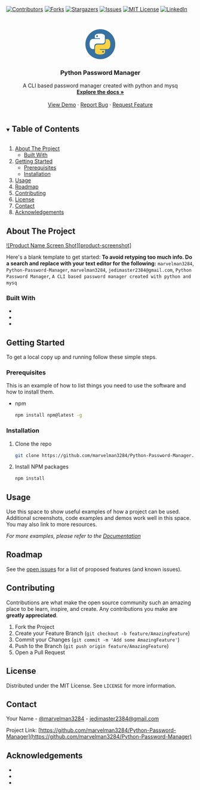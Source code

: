 <!--
*** Thanks for checking out the Best-README-Template. If you have a suggestion
*** that would make this better, please fork the repo and create a pull request
*** or simply open an issue with the tag "enhancement".
*** Thanks again! Now go create something AMAZING! :D
***
***
***
*** To avoid retyping too much info. Do a search and replace for the following:
*** marvelman3284, Python-Password-Manager, marvelman3284, jedimaster2384@gmail.com, Python Password Manager, A CLI based password manager created with python and mysq
-->



<!-- PROJECT SHIELDS -->
<!--
*** I'm using markdown "reference style" links for readability.
*** Reference links are enclosed in brackets [ ] instead of parentheses ( ).
*** See the bottom of this document for the declaration of the reference variables
*** for contributors-url, forks-url, etc. This is an optional, concise syntax you may use.
*** https://www.markdownguide.org/basic-syntax/#reference-style-links
-->
[![Contributors][contributors-shield]][contributors-url]
[![Forks][forks-shield]][forks-url]
[![Stargazers][stars-shield]][stars-url]
[![Issues][issues-shield]][issues-url]
[![MIT License][license-shield]][license-url]
[![LinkedIn][linkedin-shield]][linkedin-url]



<!-- PROJECT LOGO -->
<br />
<p align="center">
  <a href="https://github.com/marvelman3284/Python-Password-Manager">
    <img src="images/logo.png" alt="Logo" width="80" height="80">
  </a>

  <h3 align="center">Python Password Manager</h3>

  <p align="center">
    A CLI based password manager created with python and mysq
    <br />
    <a href="https://github.com/marvelman3284/Python-Password-Manager"><strong>Explore the docs »</strong></a>
    <br />
    <br />
    <a href="https://github.com/marvelman3284/Python-Password-Manager">View Demo</a>
    ·
    <a href="https://github.com/marvelman3284/Python-Password-Manager/issues">Report Bug</a>
    ·
    <a href="https://github.com/marvelman3284/Python-Password-Manager/issues">Request Feature</a>
  </p>
</p>



<!-- TABLE OF CONTENTS -->
<details open="open">
  <summary><h2 style="display: inline-block">Table of Contents</h2></summary>
  <ol>
    <li>
      <a href="#about-the-project">About The Project</a>
      <ul>
        <li><a href="#built-with">Built With</a></li>
      </ul>
    </li>
    <li>
      <a href="#getting-started">Getting Started</a>
      <ul>
        <li><a href="#prerequisites">Prerequisites</a></li>
        <li><a href="#installation">Installation</a></li>
      </ul>
    </li>
    <li><a href="#usage">Usage</a></li>
    <li><a href="#roadmap">Roadmap</a></li>
    <li><a href="#contributing">Contributing</a></li>
    <li><a href="#license">License</a></li>
    <li><a href="#contact">Contact</a></li>
    <li><a href="#acknowledgements">Acknowledgements</a></li>
  </ol>
</details>



<!-- ABOUT THE PROJECT -->
## About The Project

[![Product Name Screen Shot][product-screenshot]](https://example.com)

Here's a blank template to get started:
**To avoid retyping too much info. Do a search and replace with your text editor for the following:**
`marvelman3284`, `Python-Password-Manager`, `marvelman3284`, `jedimaster2384@gmail.com`, `Python Password Manager`, `A CLI based password manager created with python and mysq`


### Built With

* []()
* []()
* []()



<!-- GETTING STARTED -->
## Getting Started

To get a local copy up and running follow these simple steps.

### Prerequisites

This is an example of how to list things you need to use the software and how to install them.
* npm
  ```sh
  npm install npm@latest -g
  ```

### Installation

1. Clone the repo
   ```sh
   git clone https://github.com/marvelman3284/Python-Password-Manager.git
   ```
2. Install NPM packages
   ```sh
   npm install
   ```



<!-- USAGE EXAMPLES -->
## Usage

Use this space to show useful examples of how a project can be used. Additional screenshots, code examples and demos work well in this space. You may also link to more resources.

_For more examples, please refer to the [Documentation](https://example.com)_



<!-- ROADMAP -->
## Roadmap

See the [open issues](https://github.com/marvelman3284/Python-Password-Manager/issues) for a list of proposed features (and known issues).



<!-- CONTRIBUTING -->
## Contributing

Contributions are what make the open source community such an amazing place to be learn, inspire, and create. Any contributions you make are **greatly appreciated**.

1. Fork the Project
2. Create your Feature Branch (`git checkout -b feature/AmazingFeature`)
3. Commit your Changes (`git commit -m 'Add some AmazingFeature'`)
4. Push to the Branch (`git push origin feature/AmazingFeature`)
5. Open a Pull Request



<!-- LICENSE -->
## License

Distributed under the MIT License. See `LICENSE` for more information.



<!-- CONTACT -->
## Contact

Your Name - [@marvelman3284](https://twitter.com/marvelman3284) - jedimaster2384@gmail.com

Project Link: [https://github.com/marvelman3284/Python-Password-Manager](https://github.com/marvelman3284/Python-Password-Manager)



<!-- ACKNOWLEDGEMENTS -->
## Acknowledgements

* []()
* []()
* []()





<!-- MARKDOWN LINKS & IMAGES -->
<!-- https://www.markdownguide.org/basic-syntax/#reference-style-links -->
[contributors-shield]: https://img.shields.io/github/contributors/marvelman3284/repo.svg?style=for-the-badge
[contributors-url]: https://github.com/marvelman3284/repo/graphs/contributors
[forks-shield]: https://img.shields.io/github/forks/marvelman3284/repo.svg?style=for-the-badge
[forks-url]: https://github.com/marvelman3284/repo/network/members
[stars-shield]: https://img.shields.io/github/stars/marvelman3284/repo.svg?style=for-the-badge
[stars-url]: https://github.com/marvelman3284/repo/stargazers
[issues-shield]: https://img.shields.io/github/issues/marvelman3284/repo.svg?style=for-the-badge
[issues-url]: https://github.com/marvelman3284/repo/issues
[license-shield]: https://img.shields.io/github/license/marvelman3284/repo.svg?style=for-the-badge
[license-url]: https://github.com/marvelman3284/repo/blob/master/LICENSE.txt
[linkedin-shield]: https://img.shields.io/badge/-LinkedIn-black.svg?style=for-the-badge&logo=linkedin&colorB=555
[linkedin-url]: https://linkedin.com/in/marvelman3284
